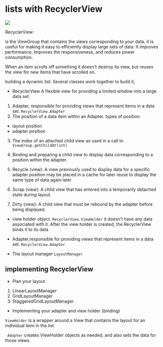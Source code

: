 
# lists with RecyclerView 

![](https://encrypted-tbn0.gstatic.com/images?q=tbn:ANd9GcQO-B3UGj4LIQCItbAq1fBs_7njZSy5gPLkyw&usqp=CAU)

RecyclerView: 

 is the ViewGroup that contains the views corresponding to your data. it is useful for making it easy to efficiently display large sets of data. It improves performance, 
improves the responsiveness, and reduces power consumption. 


When an item scrolls off something it doesn't destroy its view, but  reuses the view for new items that have scrolled on. 

building a dynamic list: 
Several classes work together to build it, 

- RecyclerView
A flexible view for providing a limited window into a large data set.

1. Adapter, responsible for providing views that represent items in a data set. 
`RecyclerView.Adapter`
2. The position of a data item within an Adapter.
 types of position:

 - layout position 
 - adapter position 

3. The index of an attached child view as used in a call to
`ViewGroup.getChildAt(int)`
4. Binding and preparing a child view to display data corresponding to a position within the adapter.
5. Recycle (view): A view previously used to display data for a specific adapter position may be placed in a cache for later reuse to display the same type of data again later

6. Scrap (view): A child view that has entered into a temporarily detached state during layout. 
7. Dirty (view): A child view that must be rebound by the adapter before being displayed. 

-  view holder object.
`RecyclerView.ViewHolder`
it doesn't have any data associated with it. After the view holder is created, the RecyclerView binds it to its data

-  Adapter,responsible for providing views that represent items in a data set. 
`RecyclerView.Adapter`  

- The layout manager  `LayoutManager`


## implementing  RecyclerView

- Plan your layout 
1. LinearLayoutManager 
2. GridLayoutManager 
3. StaggeredGridLayoutManager 

- Implementing your adapter and view holder (binding)

`ViewHolder` is a wrapper around a View that contains the layout for an individual item in the list.

` Adapter` creates ViewHolder objects as needed, and also sets the data for those views.



